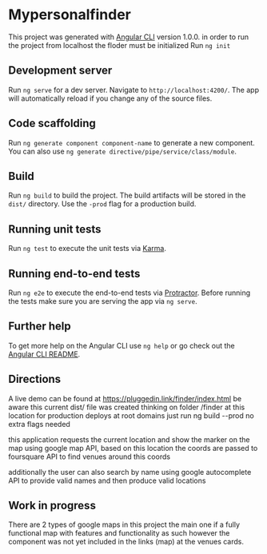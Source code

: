 # Mypersonalfinder
This project was generated with [Angular CLI](https://github.com/angular/angular-cli) version 1.0.0.
in order to run the project from localhost the floder must be initialized 
Run `ng init`

## Development server
Run `ng serve` for a dev server. Navigate to `http://localhost:4200/`. The app will automatically reload if you change any of the source files.

## Code scaffolding
Run `ng generate component component-name` to generate a new component. You can also use `ng generate directive/pipe/service/class/module`.

## Build
Run `ng build` to build the project. The build artifacts will be stored in the `dist/` directory. Use the `-prod` flag for a production build.

## Running unit tests
Run `ng test` to execute the unit tests via [Karma](https://karma-runner.github.io).

## Running end-to-end tests
Run `ng e2e` to execute the end-to-end tests via [Protractor](http://www.protractortest.org/).
Before running the tests make sure you are serving the app via `ng serve`.

## Further help
To get more help on the Angular CLI use `ng help` or go check out the [Angular CLI README](https://github.com/angular/angular-cli/blob/master/README.md).

## Directions
A live demo can be found at https://pluggedin.link/finder/index.html be aware this current dist/ file was created thinking on folder /finder at this location for production deploys at root domains just run ng build --prod no extra flags needed

this application requests the current location and show the marker on the map using google map API, based on this location the coords are passed to foursquare API to find venues around this coords

additionally the user can also search by name using google autocomplete API to provide valid names and then produce valid locations

## Work in progress
There are 2 types of google maps in this project the main one if a fully functional map with features and functionality as such however the component was not yet included in the links (map) at the venues cards.
